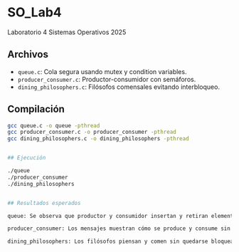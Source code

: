 # SO_Lab4
Laboratorio 4 Sistemas Operativos 2025

## Archivos

- `queue.c`: Cola segura usando mutex y condition variables.
- `producer_consumer.c`: Productor-consumidor con semáforos.
- `dining_philosophers.c`: Filósofos comensales evitando interbloqueo.

## Compilación

```bash
gcc queue.c -o queue -pthread
gcc producer_consumer.c -o producer_consumer -pthread
gcc dining_philosophers.c -o dining_philosophers -pthread


## Ejecución

./queue
./producer_consumer
./dining_philosophers


## Resultados esperados

queue: Se observa que productor y consumidor insertan y retiran elementos de la cola de forma ordenada.

producer_consumer: Los mensajes muestran cómo se produce y consume sin desbordar ni vaciar el buffer.

dining_philosophers: Los filósofos piensan y comen sin quedarse bloqueados gracias al semáforo room.
